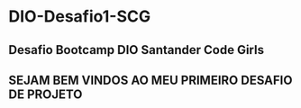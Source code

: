 # DIO-Desafio1-SCG
## Desafio Bootcamp DIO Santander Code Girls
## SEJAM BEM VINDOS AO MEU PRIMEIRO DESAFIO DE PROJETO 
